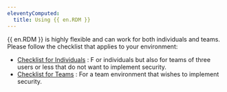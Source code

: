 ```yaml
---
eleventyComputed:
  title: Using {{ en.RDM }}
---
```

{{ en.RDM }} is highly flexible and can work for both individuals and teams. Please follow the checklist that applies to your environment:  

* [Checklist for Individuals](/rdm/windows/getting-started/checklist-individuals/) : F or individuals but also for teams of three users or less that do not want to implement security. 
* [Checklist for Teams](/rdm/windows/getting-started/checklist-teams/) : For a team environment that wishes to implement security. 


